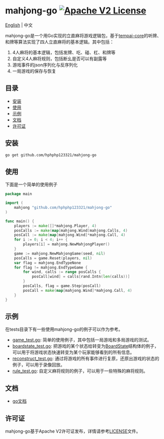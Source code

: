 # mahjong-go [![Apache V2 License](https://img.shields.io/badge/license-Apache%20V2-blue.svg)](LICENSE)

[English](README.md) | 中文

mahjong-go是一个用Go实现的立直麻将游戏逻辑包，基于[tempai-core](https://github.com/dnovikoff/tempai-core)的听牌、和牌等算法实现了四人立直麻将的基本逻辑。其中包括：
1. 4人麻将的基本逻辑，包括发牌、吃、碰、杠、和牌等
2. 自定义4人麻将规则，包括断幺是否可以有副露等
3. 游戏事件的json序列化与反序列化
4. 一局游戏的保存与恢复

## 目录
- [安装](#安装)
- [使用](#使用)
- [示例](#示例)
- [文档](#文档)
- [许可证](#许可证)

## 安装
```bash
go get github.com/hphphp123321/mahjong-go
```

## 使用
下面是一个简单的使用例子
```go
package main

import (
	mahjong "github.com/hphphp123321/mahjong-go"
)

func main() {
	players := make([]*mahjong.Player, 4)
	posCalls := make(map[mahjong.Wind]mahjong.Calls, 4)
	posCall := make(map[mahjong.Wind]*mahjong.Call, 4)
	for i := 0; i < 4; i++ {
		players[i] = mahjong.NewMahjongPlayer()
	}
	game := mahjong.NewMahjongGame(seed, nil)
	posCalls = game.Reset(players, nil)
	var flag = mahjong.EndTypeNone
	for flag != mahjong.EndTypeGame {
		for wind, calls := range posCalls {
			posCall[wind] = calls[rand.Intn(len(calls))]
		}
		posCalls, flag = game.Step(posCall)
		posCall = make(map[mahjong.Wind]*mahjong.Call, 4)
	}
}
```

## 示例
在tests目录下有一些使用mahjong-go的例子可以作为参考。
- [game_test.go](tests/game_test.go): 简单的使用例子，其中包括一局游戏和多局游戏的测试。
- [boardstate_test.go](tests/boardstate_test.go): 把游戏的某个状态给转变为[BoardState](https://github.com/hphphp123321/mahjong-go/mahjong/boardstate.go)结构体的例子，可以用于将游戏状态快速转变为某个玩家能够看到的所有信息。
- [reconstruct_test.go](tests/reconstruct_test.go): 通过将游戏的所有事件进行复原，还原出游戏的状态的例子，可以用于录像回放。
- [rule_test.go](tests/rule_test.go): 自定义麻将规则的例子，可以用于一些特殊的麻将规则。


## 文档
- [go文档](https://pkg.go.dev/github.com/hphphp123321/mahjong-go)

## 许可证
mahjong-go基于Apache V2许可证发布，详情请参考[LICENSE](LICENSE)文件。
